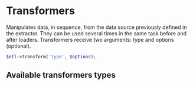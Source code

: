 # Transformers

Manipulates data, in sequence, from the data source previously defined in the extractor. They can be used several times in the same task before and after loaders. Transformers receive two arguments: type and options (optional).

```php
$etl->transform('type', $options);
```

## Available transformers types
